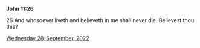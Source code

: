 **John 11:26**

26 And whosoever liveth and believeth in me shall never die. Believest thou this?

[Wednesday 28-September, 2022](https://t.me/s/daily_scripture)
